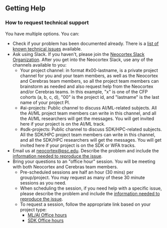 ## Getting Help
### How to request technical support
You have multiple options. You can:
* Check if your problem has been documented already. There is a [list of known technical issues](https://portal.neocortex.psc.edu/docs/current-known-issues.html) available.
* Ask using Slack. If you haven't, please join the [Neocortex Slack Organization](https://join.slack.com/t/neocortex-system/shared_invite/zt-19e7499up-bZeT870l71Od7XqwxixFmw). After you get into the Neocortex Slack, use any of the channels available to you:
   * Your project channel: in format #x00-lastname, is a private project channel for you and your team members, as well as the Neocortex and Cerebras team members, so all the project team members can brainstorm as needed and also request help from the Neocortex and/or Cerebras teams. In this example, "x" is one of the CFP cohorts (a, b, c, d), "00" is the project id, and "lastname" is the last name of your project PI.
   * #ai-projects: Public channel to discuss AI/ML-related subjects. All the AI/ML project team members can write in this channel, and all the AI/ML researchers will get the messages. You will get invited here if your project is on the AI/ML track.
   * #sdk-projects: Public channel to discuss SDK/HPC-related subjects. All the SDK/HPC project team members can write in this channel, and all the SDK/HPC researchers will get the messages. You will get invited here if your project is on the SDK or WFA tracks.
* Email us at neocortex@psc.edu. Describe the problem and include the [information needed to reproduce the issue](#information-for-reproducing-the-issue).
* Bring your questions to an "office hour" session. You will be meeting with both Neocortex and Cerebras team members.
  * Pre-scheduled sessions are half an hour (30 mins) per group/project. You may request as many of these 30 minute sessions as you need.
  * When scheduling the session, if you need help with a specific issue, please describe the problem and include the [information needed to reproduce the issue](#information-for-reproducing-the-issue).
  * To request a session, follow the appropriate link based on your project type:
     * <a href="https://calendly.com/neocortex-system/neocortex-office-hours" target="_blank">ML/AI Office hours</a>
     * <a href="https://calendly.com/neocortex-system/neocortex-sdk-office-hours" target="_blank">SDK Office hours</a>
   
  
